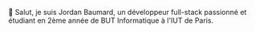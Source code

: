 👋 Salut, je suis Jordan Baumard, un développeur full-stack passionné et étudiant en 2ème année de BUT Informatique à l'IUT de Paris.
